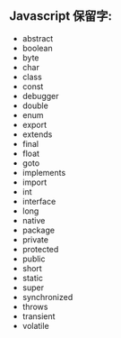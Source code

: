 ## Javascript 保留字:

  - abstract
  - boolean
  - byte
  - char
  - class
  - const
  - debugger
  - double
  - enum
  - export
  - extends
  - final
  - float
  - goto
  - implements
  - import
  - int
  - interface
  - long
  - native
  - package
  - private
  - protected
  - public
  - short
  - static
  - super
  - synchronized
  - throws
  - transient
  - volatile
